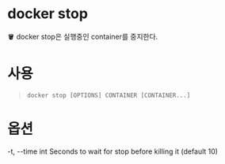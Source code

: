 # docker stop

<aside>
🪣 docker stop은 실행중인 container를 중지한다.

</aside>

# 사용

> `docker stop [OPTIONS] CONTAINER [CONTAINER...]`
> 

# 옵션

-t, --time int   Seconds to wait for stop before killing it (default 10)